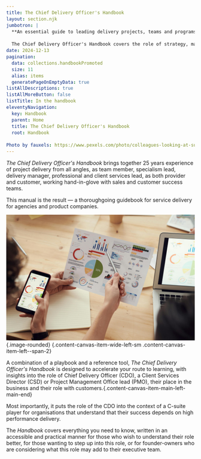 ```yaml
---
title: The Chief Delivery Officer's Handbook
layout: section.njk
jumbotron: |
  **An essential guide to leading delivery projects, teams and programs for agencies, client service businesses and SaaS product companies, with insights and guidance for professional services directors, client services directors, and other delivery principal roles.**

  The Chief Delivery Officer's Handbook covers the role of strategy, management and leadership for project delivery for clients within the expectations of ambitious organisations. It also covers how the CDO fits in the context of the c-suite, supporting internal and external stakeholders.{.smaller}
date: 2024-12-13
pagination:
  data: collections.handbookPromoted
  size: 11
  alias: items
  generatePageOnEmptyData: true
listAllDescriptions: true
listAllMoreButton: false
listTitle: In the handbook
eleventyNavigation:
  key: Handbook
  parent: Home
  title: The Chief Delivery Officer's Handbook
  root: Handbook

Photo by fauxels: https://www.pexels.com/photo/colleagues-looking-at-survey-sheet-3183153/
---
```


*The Chief Delivery Officer's Handbook* brings together 25 years experience of project delivery from all angles, as team member, specialism lead, delivery manager, professional and client services lead, as both provider and customer, working hand-in-glove with sales and customer success teams.

This manual is the result — a thoroughgoing guidebook for service delivery for agencies and product companies.

![Colleagues Looking at Analytics Sheet](./content/public/images/source/pexels-fauxels-3183153.jpg){.image-rounded}
{.content-canvas-item-wide-left-sm .content-canvas-item-left--span-2}

A combination of a playbook and a reference tool, *The Chief Delivery Officer's Handbook* is designed to accelerate your route to learning, with insights into the role of Chief Delivery Officer (CDO), a Client Services Director (CSD) or Project Management Office lead (PMO), their place in the business and their role with customers.{.content-canvas-item-main-left-main-end}

Most importantly, it puts the role of the CDO into the context of a C-suite player for organisations that understand that their success depends on high performance delivery.

The *Handbook* covers everything you need to know, written in an accessible and practical manner for those who wish to understand their role better, for those wanting to step up into this role, or for founder-owners who are considering what this role may add to their executive team.
